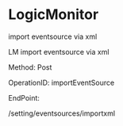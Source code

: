 #     LogicMonitor


import eventsource via xml

LM import eventsource via xml

Method: Post

OperationID: importEventSource

EndPoint:

/setting/eventsources/importxml
